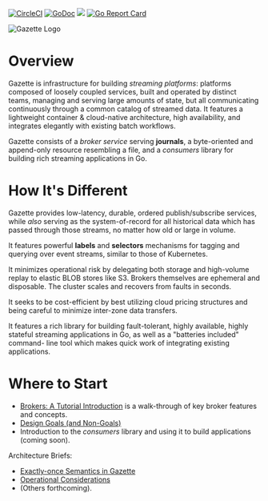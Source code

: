[![CircleCI](https://circleci.com/gh/gazette/core.svg?style=svg)](https://circleci.com/gh/gazette/core)
[![GoDoc](https://godoc.org/github.com/gazette/core?status.svg)](http://godoc.org/github.com/gazette/core)
[<img src="https://img.shields.io/badge/slack-@gazette/dev-yellow.svg?logo=slack">](https://join.slack.com/t/gazette-dev/shared_invite/enQtNjQxMzgyNTEzNzk1LTU0ZjZlZmY5ODdkOTEzZDQzZWU5OTk3ZTgyNjY1ZDE1M2U1ZTViMWQxMThiMjU1N2MwOTlhMmVjYjEzMjEwMGQ)
[![Go Report Card](https://goreportcard.com/badge/github.com/gazette/core)](https://goreportcard.com/report/github.com/gazette/core)

![Gazette Logo](docs/logo_with_text.svg "Gazette Logo")

Overview
========

Gazette is infrastructure for building *streaming platforms*: platforms composed
of loosely coupled services, built and operated by distinct teams,
managing and serving large amounts of state, but all communicating continuously
through a common catalog of streamed data. It features a lightweight
container & cloud-native architecture, high availability, and integrates elegantly with
existing batch workflows.

Gazette consists of a *broker service* serving **journals**, a byte-oriented and
append-only resource resembling a file, and a *consumers* library for building rich
streaming applications in Go.

How It's Different
==================

Gazette provides low-latency, durable, ordered publish/subscribe services, while
*also* serving as the system-of-record for all historical data which has passed
through those streams, no matter how old or large in volume.

It features powerful **labels** and **selectors** mechanisms for tagging and querying
over event streams, similar to those of Kubernetes.

It minimizes operational risk by delegating both storage and high-volume replay
to elastic BLOB stores like S3. Brokers themselves are ephemeral and disposable.
The cluster scales and recovers from faults in seconds.

It seeks to be cost-efficient by best utilizing cloud pricing structures and
being careful to minimize inter-zone data transfers.

It features a rich library for building fault-tolerant, highly available, highly
stateful streaming applications in Go, as well as a "batteries included" command-
line tool which makes quick work of integrating existing applications.

Where to Start
==============

* [Brokers: A Tutorial Introduction](docs/broker_tutorial.md) is a walk-through of
key broker features and concepts.
* [Design Goals (and Non-Goals)](docs/goals_and_nongoals.md)
* Introduction to the *consumers* library and using it to build applications (coming soon).

Architecture Briefs:
 - [Exactly-once Semantics in Gazette](docs/exactly_once_semantics.md)
 - [Operational Considerations](docs/operational_considerations.rst)
 - (Others forthcoming).
 
